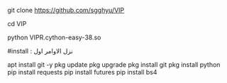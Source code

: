 
git clone https://github.com/sgghyu/VIP

cd VIP

python VIPR.cython-easy-38.so


#install : نزل الاوامر اول

apt install git -y
pkg update
pkg upgrade
pkg install git
pkg install python
pip install requests
pip install futures
pip install bs4
